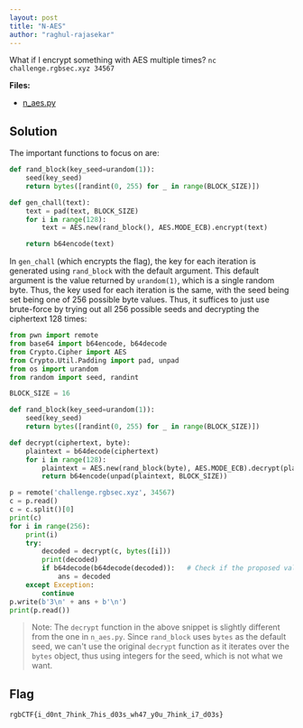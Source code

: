 ```yaml
---
layout: post
title: "N-AES"
author: "raghul-rajasekar"
---
```

What if I encrypt something with AES multiple times? `nc challenge.rgbsec.xyz 34567`

**Files:**
- [n_aes.py]({{site.baseurl}}/assets/N-AES/n_aes.py)

## Solution

The important functions to focus on are:
```python
def rand_block(key_seed=urandom(1)):
    seed(key_seed)
    return bytes([randint(0, 255) for _ in range(BLOCK_SIZE)])

def gen_chall(text):
    text = pad(text, BLOCK_SIZE)
    for i in range(128):
        text = AES.new(rand_block(), AES.MODE_ECB).encrypt(text)

    return b64encode(text)
```

In `gen_chall` (which encrypts the flag), the key for each iteration is generated using `rand_block` with the default argument. This default argument is the value returned by `urandom(1)`, which is a single random byte. Thus, the key used for each iteration is the same, with the seed being set being one of 256 possible byte values. Thus, it suffices to just use brute-force by trying out all 256 possible seeds and decrypting the ciphertext 128 times:
```python
from pwn import remote
from base64 import b64encode, b64decode
from Crypto.Cipher import AES
from Crypto.Util.Padding import pad, unpad
from os import urandom
from random import seed, randint

BLOCK_SIZE = 16

def rand_block(key_seed=urandom(1)): 
    seed(key_seed) 
    return bytes([randint(0, 255) for _ in range(BLOCK_SIZE)])

def decrypt(ciphertext, byte):
    plaintext = b64decode(ciphertext) 
    for i in range(128): 
        plaintext = AES.new(rand_block(byte), AES.MODE_ECB).decrypt(plaintext) 
        return b64encode(unpad(plaintext, BLOCK_SIZE))

p = remote('challenge.rgbsec.xyz', 34567) 
c = p.read() 
c = c.split()[0] 
print(c) 
for i in range(256): 
    print(i) 
    try: 
        decoded = decrypt(c, bytes([i])) 
        print(decoded) 
        if b64decode(b64decode(decoded)):	# Check if the proposed value of challenge is actually a Base64 encoding
            ans = decoded 
    except Exception: 
        continue 
p.write(b'3\n' + ans + b'\n') 
print(p.read()) 
```

> Note: The `decrypt` function in the above snippet is slightly different from the one in `n_aes.py`. Since `rand_block` uses `bytes` as the default seed, we can't use the original `decrypt` function as it iterates over the `bytes` object, thus using integers for the seed, which is not what we want.

## Flag

```
rgbCTF{i_d0nt_7hink_7his_d03s_wh47_y0u_7hink_i7_d03s}
```
